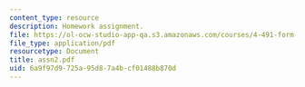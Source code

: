 ```yaml
---
content_type: resource
description: Homework assignment.
file: https://ol-ocw-studio-app-qa.s3.amazonaws.com/courses/4-491-form-finding-and-structural-optimization-gaudi-workshop-fall-2004/6a9f97d9725a95d87a4bcf01488b870d_assn2.pdf
file_type: application/pdf
resourcetype: Document
title: assn2.pdf
uid: 6a9f97d9-725a-95d8-7a4b-cf01488b870d
---
```

